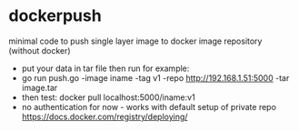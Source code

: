 # dockerpush
minimal code to push single layer image to docker image repository (without docker)

- put your data in tar file then run for example:
- go run push.go -image iname -tag v1 -repo http://192.168.1.51:5000 -tar image.tar
- then test: docker pull localhost:5000/iname:v1
- no authentication for now - works with default setup of private repo https://docs.docker.com/registry/deploying/
